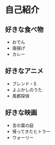 # 自己紹介

## 好きな食べ物
- おでん
- 唐揚げ
- カレー

## 好きなアニメ
- ブレンド・S
- よふかしのうた
- 風都探偵

## 好きな映画
- 言の葉の庭
- 帰ってきたヒトラー
- ウォーリー

